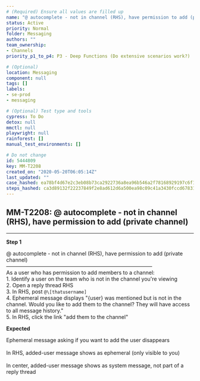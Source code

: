 ```yaml
---
# (Required) Ensure all values are filled up
name: "@ autocomplete - not in channel (RHS), have permission to add (private channel)"
status: Active
priority: Normal
folder: Messaging
authors: ""
team_ownership: 
- Channels
priority_p1_to_p4: P3 - Deep Functions (Do extensive scenarios work?)

# (Optional)
location: Messaging
component: null
tags: []
labels: 
- se-prod
- messaging

# (Optional) Test type and tools
cypress: To Do
detox: null
mmctl: null
playwright: null
rainforest: []
manual_test_environments: []

# Do not change
id: 5444809
key: MM-T2208
created_on: "2020-05-20T06:05:14Z"
last_updated: ""
case_hashed: ea78bf4d67e2c3eb08b73ca2922736a8ea96b546a2f78168929197c6f1bc417d13138a33069119ab05ad3be423b2bddf
steps_hashed: ca3d89132f22237849f2e8ad612d6a500ea98c09c41a3430fccd67831d95309342c438298d5fbf39687c49a1aa79e8c8
---
```


<!-- (Auto-generated) Based on frontmatter's "key" and "name" -->

## MM-T2208: @ autocomplete - not in channel (RHS), have permission to add (private channel)

---

**Step 1**

@ autocomplete - not in channel (RHS), have permission to add (private channel)\
————————————————————————————\
As a user who has permission to add members to a channel:\
1\. Identify a user on the team who is not in the channel you're viewing\
2\. Open a reply thread RHS\
3\. In RHS, post `@\[thatusername]`\
4\. Ephemeral message displays "{user} was mentioned but is not in the channel. Would you like to add them to the channel? They will have access to all message history."\
5\. In RHS, click the link "add them to the channel"

**Expected**

Ephemeral message asking if you want to add the user disappears\
\
In RHS, added-user message shows as ephemeral (only visible to you)\
\
In center, added-user message shows as system message, not part of a reply thread
